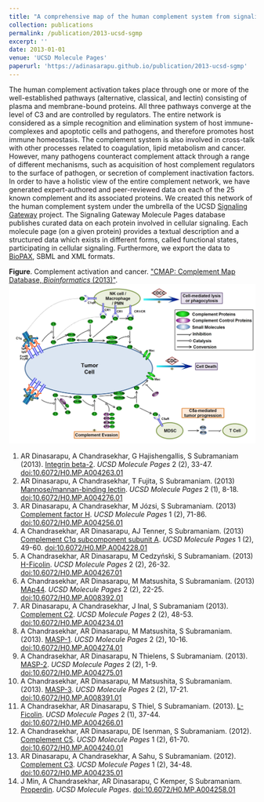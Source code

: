 ```yaml
---
title: "A comprehensive map of the human complement system from signaling gateway molecule pages"
collection: publications
permalink: /publication/2013-ucsd-sgmp
excerpt: ''
date: 2013-01-01
venue: 'UCSD Molecule Pages'
paperurl: 'https://adinasarapu.github.io/publication/2013-ucsd-sgmp'
---
```

The human complement activation takes place through one or more of the well-established pathways (alternative, classical, and lectin) consisting of plasma and membrane-bound proteins. All three pathways converge at the level of C3 and are controlled by regulators. The entire network is considered as a simple recognition and elimination system of host immune-complexes and apoptotic cells and pathogens, and therefore promotes host immune homeostasis. The complement system is also involved in cross-talk with other processes related to coagulation, lipid metabolism and cancer. However, many pathogens counteract complement attack through a range of different mechanisms, such as acquisition of host complement regulators to the surface of pathogen, or secretion of complement inactivation factors. In order to have a holistic view of the entire complement network, we have generated expert-authored and peer-reviewed data on each of the 25 known complement and its associated proteins. We created this network of the human complement system under the umbrella of the UCSD [Signaling Gateway](http://www.signaling-gateway.org/molecule) project. The Signaling Gateway Molecule Pages database publishes curated data on each protein involved in cellular signaling. Each molecule page (on a given protein) provides a textual description and a structured data which exists in different forms, called functional states, participating in cellular signaling. Furthermore, we export the data to [BioPAX](http://www.biopax.org), SBML and XML formats.

<b>Figure</b>. Complement activation and cancer. ["CMAP: Complement Map Database, <i>Bioinformatics</i> (2013)"](/publication/2013-bioinformatics-cmap).
![CMAP](/images/cmap_cancer.jpg)

1. AR Dinasarapu, A Chandrasekhar, G Hajishengallis, S Subramaniam (2013). [Integrin beta-2](http://escholarship.org/uc/item/6s87779x). <i>UCSD Molecule Pages</i> 2 (2), 33-47. [doi:10.6072/H0.MP.A004263.01](http://www.signalinggateway.org/molecule/query?afcsid=A004263) 
2. AR Dinasarapu, A Chandrasekhar, T Fujita, S Subramaniam. (2013) [Mannose/mannan-binding lectin](http://escholarship.org/uc/item/6pf767sn). <i>UCSD Molecule Pages</i> 2 (1), 8-18. [doi:10.6072/H0.MP.A004276.01](http://www.signalinggateway.org/molecule/query?afcsid=A004276)
3. AR Dinasarapu, A Chandrasekhar, M Józsi, S Subramaniam. (2013) [Complement factor H](http://escholarship.org/uc/item/4400c856). <i>UCSD Molecule Pages</i> 1 (2), 71-86. [doi:10.6072/H0.MP.A004256.01](http://www.signalinggateway.org/molecule/query?afcsid=A004256)
4. A Chandrasekhar, AR Dinasarapu, AJ Tenner, S Subramaniam. (2013) [Complement C1q subcomponent subunit A](http://escholarship.org/uc/item/9663z86s). <i>UCSD Molecule Pages</i> 1 (2), 49-60. [doi:10.6072/H0.MP.A004228.01](http://www.signalinggateway.org/molecule/query?afcsid=A004228)
5. A Chandrasekhar, AR Dinasarapu, M Cedzyński, S Subramaniam. (2013) [H-Ficolin](http://escholarship.org/uc/item/7sf902jf). <i>UCSD Molecule Pages</i> 2 (2), 26-32. [doi:10.6072/H0.MP.A004267.01](http://www.signalinggateway.org/molecule/query?afcsid=A004267)
6. A Chandrasekhar, AR Dinasarapu, M Matsushita, S Subramaniam. (2013) [MAp44](http://escholarship.org/uc/item/4028n4n3). <i>UCSD Molecule Pages</i> 2 (2), 22-25. [doi:10.6072/H0.MP.A008392.01](http://www.signalinggateway.org/molecule/query?afcsid=A008392)
7. AR Dinasarapu, A Chandrasekhar, J Inal, S Subramaniam (2013). [Complement C2](http://escholarship.org/uc/item/07h8p9hg). <i>UCSD Molecule Pages</i> 2 (2), 48-53. [doi:10.6072/H0.MP.A004234.01](http://www.signalinggateway.org/molecule/query?afcsid=A004234)
8. A Chandrasekhar, AR Dinasarapu, M Matsushita, S Subramaniam. (2013). [MASP-1](http://escholarship.org/uc/item/65r091gb). <i>UCSD Molecule Pages</i> 2 (2), 10-16. [doi:10.6072/H0.MP.A004274.01](http://www.signalinggateway.org/molecule/query?afcsid=A004274)
9. A Chandrasekhar, AR Dinasarapu, N Thielens, S Subramaniam. (2013). [MASP-2](http://escholarship.org/uc/item/65r091gb). <i>UCSD Molecule Pages</i> 2 (2), 1-9. [doi:10.6072/H0.MP.A004275.01](http://www.signalinggateway.org/molecule/query?afcsid=A004275)
10. A Chandrasekhar, AR Dinasarapu, M Matsushita, S Subramaniam. (2013). [MASP-3](http://escholarship.org/uc/item/7xx5t910). <i>UCSD Molecule Pages</i> 2 (2), 17-21. [doi:10.6072/H0.MP.A008391.01](http://www.signalinggateway.org/molecule/query?afcsid=A008391)
11. A Chandrasekhar, AR Dinasarapu, S Thiel, S Subramaniam. (2013). [L-Ficolin](http://escholarship.org/uc/item/7sf902jf). <i>UCSD Molecule Pages</i> 2 (1), 37-44. [doi:10.6072/H0.MP.A004266.01](http://www.signalinggateway.org/molecule/query?afcsid=A004266)
12. A Chandrasekhar, AR Dinasarapu, DE Isenman, S Subramaniam. (2012). [Complement C5](http://escholarship.org/uc/item/76k5d1mt). <i>UCSD Molecule Pages</i> 1 (2), 61-70. [doi:10.6072/H0.MP.A004240.01](http://www.signalinggateway.org/molecule/query?afcsid=A004240)
13. AR Dinasarapu, A Chandrasekhar, A Sahu, S Subramaniam. (2012). [Complement C3](http://escholarship.org/uc/item/07h8p9hg). <i>UCSD Molecule Pages</i> 1 (2), 34-48. [doi:10.6072/H0.MP.A004235.01](http://www.signalinggateway.org/molecule/query?afcsid=A004235)
14. J Min, A Chandrasekhar, AR Dinasarapu, C Kemper, S Subramaniam. [Properdin](http://www.signalinggateway.org/molecule/jsp/rsc/pdf/A004258.pdf). <i>UCSD Molecule Pages</i>. [doi:10.6072/H0.MP.A004258.01](http://www.signalinggateway.org/molecule/query?afcsid=A004258)

